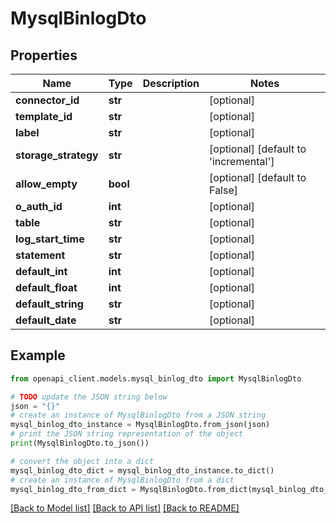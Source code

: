 # MysqlBinlogDto


## Properties

Name | Type | Description | Notes
------------ | ------------- | ------------- | -------------
**connector_id** | **str** |  | [optional] 
**template_id** | **str** |  | [optional] 
**label** | **str** |  | [optional] 
**storage_strategy** | **str** |  | [optional] [default to 'incremental']
**allow_empty** | **bool** |  | [optional] [default to False]
**o_auth_id** | **int** |  | [optional] 
**table** | **str** |  | [optional] 
**log_start_time** | **str** |  | [optional] 
**statement** | **str** |  | [optional] 
**default_int** | **int** |  | [optional] 
**default_float** | **int** |  | [optional] 
**default_string** | **str** |  | [optional] 
**default_date** | **str** |  | [optional] 

## Example

```python
from openapi_client.models.mysql_binlog_dto import MysqlBinlogDto

# TODO update the JSON string below
json = "{}"
# create an instance of MysqlBinlogDto from a JSON string
mysql_binlog_dto_instance = MysqlBinlogDto.from_json(json)
# print the JSON string representation of the object
print(MysqlBinlogDto.to_json())

# convert the object into a dict
mysql_binlog_dto_dict = mysql_binlog_dto_instance.to_dict()
# create an instance of MysqlBinlogDto from a dict
mysql_binlog_dto_from_dict = MysqlBinlogDto.from_dict(mysql_binlog_dto_dict)
```
[[Back to Model list]](../README.md#documentation-for-models) [[Back to API list]](../README.md#documentation-for-api-endpoints) [[Back to README]](../README.md)


